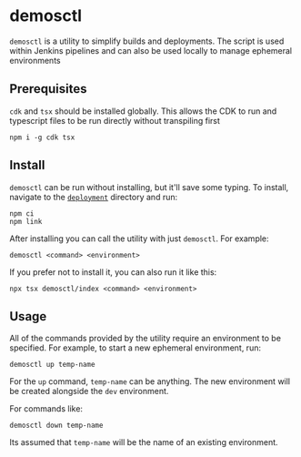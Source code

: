 # demosctl

`demosctl` is a utility to simplify builds and deployments. The script is used within Jenkins pipelines and can also be used locally to manage ephemeral environments

## Prerequisites

`cdk` and `tsx` should be installed globally. This allows the CDK to run and typescript files to be run directly without transpiling first

```
npm i -g cdk tsx
```

## Install

`demosctl` can be run without installing, but it'll save some typing. To install, navigate to the [`deployment`](../) directory and run:

```
npm ci
npm link
```

After installing you can call the utility with just `demosctl`. For example:

```
demosctl <command> <environment>
```

If you prefer not to install it, you can also run it like this:

```
npx tsx demosctl/index <command> <environment>
```

## Usage

All of the commands provided by the utility require an environment to be specified. For example, to start a new ephemeral environment, run:

```
demosctl up temp-name
```

For the `up` command, `temp-name` can be anything. The new environment will be created alongside the `dev` environment.

For commands like:

```
demosctl down temp-name
```

Its assumed that `temp-name` will be the name of an existing environment.
